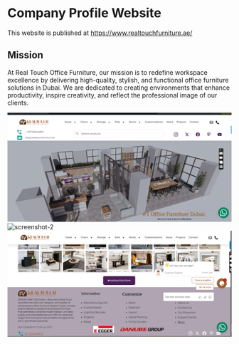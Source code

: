 
# Company Profile Website

This website is published at https://www.realtouchfurniture.ae/



## Mission

At Real Touch Office Furniture, our mission is to redefine workspace excellence by delivering high-quality, stylish, and functional office furniture solutions in Dubai. We are dedicated to creating environments that enhance productivity, inspire creativity, and reflect the professional image of our clients.

![screenshot-1](https://github.com/realtouchofficefurniture/RealTouchOfficeFurniture/blob/main/05.08.2024_12.21.57_REC.png)
![screenshot-2](https://user-images.githubusercontent.com/30547148/173818501-4b33275b-35ea-4266-bb35-dbc1e068e7fb.png)
![screenshot-3](https://github.com/realtouchofficefurniture/RealTouchOfficeFurniture/blob/main/05.08.2024_12.24.01_REC.png)
